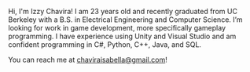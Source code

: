 Hi, I'm Izzy Chavira!
I am 23 years old and recently graduated from UC Berkeley with a B.S. in Electrical Engineering and Computer Science. 
I’m looking for work in game development, more specifically gameplay programming. 
I have experience using Unity and Visual Studio and am confident programming in C#, Python, C++, Java, and SQL. 

You can reach me at chaviraisabella@gmail.com!
